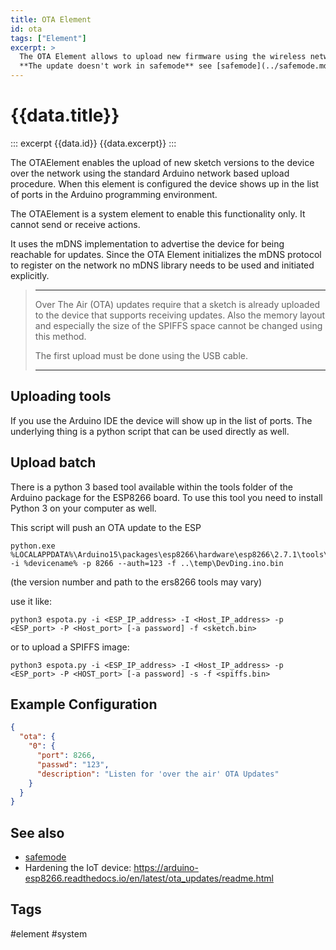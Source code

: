 ```yaml
---
title: OTA Element
id: ota
tags: ["Element"]
excerpt: >
  The OTA Element allows to upload new firmware using the wireless network - Over The Air (OTA).
  **The update doesn't work in safemode** see [safemode](../safemode.md);
---
```


# {{data.title}}

::: excerpt {{data.id}}
{{data.excerpt}}
:::

The OTAElement enables the upload of new sketch versions to the device over the network using the standard Arduino network based upload procedure. When this element is configured the device shows up in the list of ports in the Arduino programming environment.
 
The OTAElement is a system element to enable this functionality only. It cannot send or receive actions.

It uses the mDNS implementation to advertise the device for being reachable for updates.
Since the OTA Element initializes the mDNS protocol to register on the network no mDNS library needs to be used and initiated explicitly.

> ---
> Over The Air (OTA) updates require that a sketch is already uploaded to the device that supports receiving updates. 
> Also the memory layout and especially the size of the SPIFFS space cannot be changed using this method.
> 
> The first upload must be done using the USB cable.
> 
> ---


## Uploading tools

If you use the Arduino IDE the device will show up in the list of ports.
The underlying thing is a python script that can be used directly as well.



## Upload batch

There is a python 3 based tool available within the tools folder of the Arduino package for the ESP8266 board.
To use this tool you need to install Python 3 on your computer as well.

This script will push an OTA update to the ESP

```
python.exe %LOCALAPPDATA%\Arduino15\packages\esp8266\hardware\esp8266\2.7.1\tools\espota.py -i %devicename% -p 8266 --auth=123 -f ..\temp\DevDing.ino.bin 
```
(the version number and path to the ers8266 tools may vary)


use it like: 

    python3 espota.py -i <ESP_IP_address> -I <Host_IP_address> -p <ESP_port> -P <Host_port> [-a password] -f <sketch.bin>

or to upload a SPIFFS image:

    python3 espota.py -i <ESP_IP_address> -I <Host_IP_address> -p <ESP_port> -P <HOST_port> [-a password] -s -f <spiffs.bin>


## Example Configuration

```json
{
  "ota": {
    "0": {
      "port": 8266,
      "passwd": "123",
      "description": "Listen for 'over the air' OTA Updates"
    }
  }
}
```

## See also

* [safemode](../safemode.md)
* Hardening the IoT device: https://arduino-esp8266.readthedocs.io/en/latest/ota_updates/readme.html


## Tags
#element #system